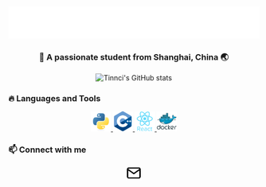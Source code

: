 <p align="center">
  <img src="header.svg" alt="Hi, I'm Tinnci" />
</p>

<h3 align="center">🌱 A passionate student from Shanghai, China 🌏</h3>

<p align="center">
  <img src="https://github-profile-summary-cards.vercel.app/api/cards/profile-details?username=tinnci&theme=radical" alt="Tinnci's GitHub stats" />
</p>

### 🔥 Languages and Tools

<p align="center">
    <a href="https://www.python.org" target="_blank"> <img src="https://raw.githubusercontent.com/devicons/devicon/master/icons/python/python-original.svg" alt="python" width="40" height="40"/> </a>
    <a href="https://isocpp.org/" target="_blank"> <img src="https://raw.githubusercontent.com/devicons/devicon/master/icons/cplusplus/cplusplus-original.svg" alt="cplusplus" width="40" height="40"/> </a>
    <a href="https://reactjs.org/" target="_blank"> <img src="https://raw.githubusercontent.com/devicons/devicon/master/icons/react/react-original-wordmark.svg" alt="react" width="40" height="40"/> </a>
    <a href="https://www.docker.com/" target="_blank"> <img src="https://raw.githubusercontent.com/devicons/devicon/master/icons/docker/docker-original-wordmark.svg" alt="docker" width="40" height="40"/> </a>
</p>

### 📫 Connect with me

<p align="center">
  <a href="mailto:luoyido@outlook.com">
    <img align="center" src="https://raw.githubusercontent.com/feathericons/feather/master/icons/mail.svg" alt="email" height="30" width="30" />
  </a>
</p>
